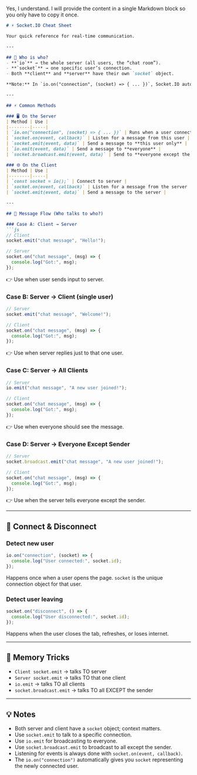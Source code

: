 Yes, I understand. I will provide the content in a single Markdown block so you only have to copy it once.

````md
# ⚡ Socket.IO Cheat Sheet

Your quick reference for real-time communication.

---

## 🔑 Who is who?
- **`io`** → the whole server (all users, the “chat room”).  
- **`socket`** → one specific user’s connection.  
- Both **client** and **server** have their own `socket` object.  

**Note:** In `io.on("connection", (socket) => { ... })`, Socket.IO automatically gives you the `socket` object representing the **newly connected user**. You can use this `socket` to talk to that user specifically.

---

## ⚡ Common Methods

### 🖥️ On the Server
| Method | Use |
|--------|-----|
| `io.on("connection", (socket) => { ... })` | Runs when a user connects. Gives a `socket` object for that user |
| `socket.on(event, callback)` | Listen for a message from this user |
| `socket.emit(event, data)` | Send a message to **this user only** |
| `io.emit(event, data)` | Send a message to **everyone** |
| `socket.broadcast.emit(event, data)` | Send to **everyone except the sender** |

### 🌐 On the Client
| Method | Use |
|--------|-----|
| `const socket = io();` | Connect to server |
| `socket.on(event, callback)` | Listen for a message from the server |
| `socket.emit(event, data)` | Send a message to the server |

---

## 📡 Message Flow (Who talks to who?)

### Case A: Client → Server
```js
// Client
socket.emit("chat message", "Hello!");

// Server
socket.on("chat message", (msg) => {
  console.log("Got:", msg);
});
````

👉 Use when user sends input to server.

### Case B: Server → Client (single user)

```js
// Server
socket.emit("chat message", "Welcome!");

// Client
socket.on("chat message", (msg) => {
  console.log("Got:", msg);
});
```

👉 Use when server replies just to that one user.

### Case C: Server → All Clients

```js
// Server
io.emit("chat message", "A new user joined!");

// Client
socket.on("chat message", (msg) => {
  console.log("Got:", msg);
});
```

👉 Use when everyone should see the message.

### Case D: Server → Everyone Except Sender

```js
// Server
socket.broadcast.emit("chat message", "A new user joined!");

// Client
socket.on("chat message", (msg) => {
  console.log("Got:", msg);
});
```

👉 Use when the server tells everyone except the sender.

-----

## 🔌 Connect & Disconnect

### Detect new user

```js
io.on("connection", (socket) => {
  console.log("User connected:", socket.id);
});
```

Happens once when a user opens the page.
`socket` is the unique connection object for that user.

### Detect user leaving

```js
socket.on("disconnect", () => {
  console.log("User disconnected:", socket.id);
});
```

Happens when the user closes the tab, refreshes, or loses internet.

-----

## 🎯 Memory Tricks

  * `Client socket.emit` → talks TO server
  * `Server socket.emit` → talks TO that one client
  * `io.emit` → talks TO all clients
  * `socket.broadcast.emit` → talks TO all EXCEPT the sender

-----

## 💡 Notes

  * Both server and client have a `socket` object; context matters.
  * Use `socket.emit` to talk to a specific connection.
  * Use `io.emit` for broadcasting to everyone.
  * Use `socket.broadcast.emit` to broadcast to all except the sender.
  * Listening for events is always done with `socket.on(event, callback)`.
  * The `io.on("connection")` automatically gives you `socket` representing the newly connected user.

<!-- end list -->

```
```